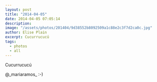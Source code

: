 ```yaml
---
layout: post
title: "2014-04-05"
date: 2014-04-05 07:05:14
description: 
image: "/assets/photos/201404/9d38552b8092509a1c88e2c3f7d2ca0c.jpg"
author: Elise Plain
excerpt: Cucurrucucú
tags: 
  - photos
  - all
---
```


Cucurrucucú
<p></p>
<p>@_mariaramos_ :-)</p>
